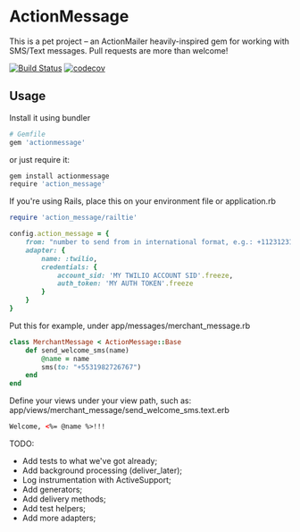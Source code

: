 # ActionMessage

This is a pet project – an ActionMailer heavily-inspired gem for working with SMS/Text messages.
Pull requests are more than welcome!

[![Build Status](https://travis-ci.org/dballona/actionmessage.svg?branch=master)](https://travis-ci.org/dballona/actionmessage)
[![codecov](https://codecov.io/gh/dballona/actionmessage/branch/master/graph/badge.svg)](https://codecov.io/gh/dballona/actionmessage)


## Usage

Install it using bundler

```sh
# Gemfile
gem 'actionmessage'
```

or just require it:
```sh
gem install actionmessage
require 'action_message'
```

If you're using Rails, place this on your environment file or application.rb
```ruby
require 'action_message/railtie'

config.action_message = {
	from: "number to send from in international format, e.g.: +11231231234", 
	adapter: { 
		name: :twilio,
		credentials: {
			account_sid: 'MY TWILIO ACCOUNT SID'.freeze,
			auth_token: 'MY AUTH TOKEN'.freeze
		}
	}
}
```

Put this for example, under app/messages/merchant_message.rb
```ruby
class MerchantMessage < ActionMessage::Base
	def send_welcome_sms(name)
		@name = name
		sms(to: "+5531982726767")
	end
end
```

Define your views under your view path, such as: app/views/merchant_message/send_welcome_sms.text.erb
```html
Welcome, <%= @name %>!!!
```

TODO:

- Add tests to what we've got already;
- Add background processing (deliver_later);
- Log instrumentation with ActiveSupport;
- Add generators;
- Add delivery methods;
- Add test helpers; 
- Add more adapters;
